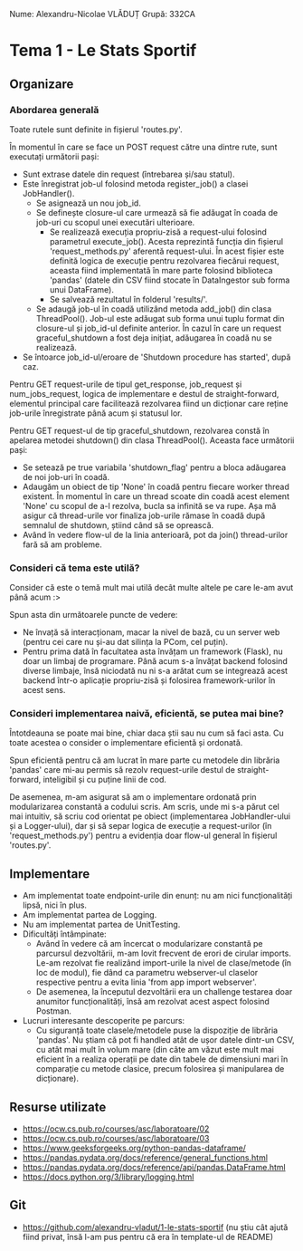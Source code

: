 Nume: Alexandru-Nicolae VLĂDUȚ
Grupă: 332CA

# Tema 1 - Le Stats Sportif 

## Organizare

### Abordarea generală

Toate rutele sunt definite in fișierul 'routes.py'.

În momentul în care se face un POST request către una dintre rute, sunt executați următorii pași:
- Sunt extrase datele din request (întrebarea și/sau statul).
- Este înregistrat job-ul folosind metoda register_job() a clasei JobHandler().
    - Se asignează un nou job_id.
    - Se definește closure-ul care urmează să fie adăugat în coada de job-uri cu scopul
    unei executări ulterioare.
        - Se realizează execuția propriu-zisă a request-ului folosind parametrul execute_job().
        Acesta reprezintă funcția din fișierul 'request_methods.py' aferentă request-ului. În
        acest fișier este definită logica de execuție pentru rezolvarea fiecărui request, aceasta
        fiind implementată în mare parte folosind biblioteca 'pandas' (datele din CSV fiind
        stocate în DataIngestor sub forma unui DataFrame).
        - Se salvează rezultatul în folderul 'results/'.
    - Se adaugă job-ul în coadă utilizând metoda add_job() din clasa ThreadPool(). Job-ul este
    adăugat sub forma unui tuplu format din closure-ul și job_id-ul definite anterior. În cazul în
    care un request graceful_shutdown a fost deja inițiat, adăugarea în coadă nu se realizează.
- Se întoarce job_id-ul/eroare de 'Shutdown procedure has started', după caz.

Pentru GET request-urile de tipul get_response, job_request și num_jobs_request, logica de
implementare e destul de straight-forward, elementul principal care facilitează rezolvarea fiind
un dicționar care reține job-urile înregistrate până acum și statusul lor.

Pentru GET request-ul de tip graceful_shutdown, rezolvarea constă în apelarea metodei shutdown()
din clasa ThreadPool(). Aceasta face următorii pași:
- Se setează pe true variabila 'shutdown_flag' pentru a bloca adăugarea de noi job-uri în coadă.
- Adaugăm un obiect de tip 'None' în coadă pentru fiecare worker thread existent. În momentul în
care un thread scoate din coadă acest element 'None' cu scopul de a-l rezolva, bucla sa infinită
se va rupe. Așa mă asigur că thread-urile vor finaliza job-urile rămase în coadă după semnalul de
shutdown, știind când să se oprească.
- Având în vedere flow-ul de la linia anterioară, pot da join() thread-urilor fară să am probleme.

### Consideri că tema este utilă?

Consider că este o temă mult mai utilă decât multe altele pe care le-am avut până acum :>

Spun asta din următoarele puncte de vedere:
- Ne învață să interacționam, macar la nivel de bază, cu un server web (pentru cei care nu și-au
dat silința la PCom, cel puțin).
- Pentru prima dată în facultatea asta învățam un framework (Flask), nu doar un limbaj de
programare. Până acum s-a învățat backend folosind diverse limbaje, însă niciodată nu ni s-a
arătat cum se integrează acest backend într-o aplicație propriu-zisă și folosirea framework-urilor
în acest sens.

### Consideri implementarea naivă, eficientă, se putea mai bine?

Întotdeauna se poate mai bine, chiar daca știi sau nu cum să faci asta. Cu toate acestea o consider
o implementare eficientă și ordonată.

Spun eficientă pentru că am lucrat în mare parte cu metodele din librăria 'pandas' care mi-au permis
să rezolv request-urile destul de straight-forward, inteligibil și cu puține linii de cod.

De asemenea, m-am asigurat să am o implementare ordonată prin modularizarea constantă a codului
scris. Am scris, unde mi s-a părut cel mai intuitiv, să scriu cod orientat pe obiect (implementarea
JobHandler-ului și a Logger-ului), dar și să separ logica de execuție a request-urilor (în
'request_methods.py') pentru a evidenția doar flow-ul general în fișierul 'routes.py'.


## Implementare

* Am implementat toate endpoint-urile din enunț: nu am nici funcționalități lipsă, nici în plus.
* Am implementat partea de Logging.
* Nu am implementat partea de UnitTesting.
* Dificultăți întâmpinate:
    - Având în vedere că am încercat o modularizare constantă pe parcursul dezvoltării, m-am lovit
    frecvent de erori de cirular imports. Le-am rezolvat fie realizând import-urile la nivel de
    clase/metode (în loc de modul), fie dând ca parametru webserver-ul claselor respective pentru a
    evita linia 'from app import webserver'.
    - De asemenea, la începutul dezvoltării era un challenge testarea doar anumitor funcționalități,
    însă am rezolvat acest aspect folosind Postman.
* Lucruri interesante descoperite pe parcurs:
    - Cu siguranță toate clasele/metodele puse la dispoziție de librăria 'pandas'. Nu știam că pot fi
    handled atât de ușor datele dintr-un CSV, cu atât mai mult în volum mare (din câte am văzut este
    mult mai eficient în a realiza operații pe date din tabele de dimensiuni mari în comparație cu
    metode clasice, precum folosirea și manipularea de dicționare).


## Resurse utilizate

* https://ocw.cs.pub.ro/courses/asc/laboratoare/02
* https://ocw.cs.pub.ro/courses/asc/laboratoare/03
* https://www.geeksforgeeks.org/python-pandas-dataframe/
* https://pandas.pydata.org/docs/reference/general_functions.html
* https://pandas.pydata.org/docs/reference/api/pandas.DataFrame.html
* https://docs.python.org/3/library/logging.html

## Git

* https://github.com/alexandru-vladut/1-le-stats-sportif (nu știu cât ajută fiind privat, însă l-am
pus pentru că era în template-ul de README)
